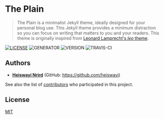 # The Plain

> The Plain is a minimalist Jekyll theme, ideally designed for your personal blog use. This Jekyll theme provides a minimum distraction so you can focus on writing that matters to you and your readers. This theme is originally inspired from [Leonard Lamprecht's _leo_ theme](https://github.com/leo/leo.github.io).

[![LICENSE](https://img.shields.io/badge/license-MIT-blue.svg)](LICENSE) ![GENERATOR](https://img.shields.io/badge/made_with-jekyll-blue.svg) ![VERSION](https://img.shields.io/badge/current_version-4.0-green.svg) ![TRAVIS-CI](https://travis-ci.org/heiswayi/the-plain.svg?branch=master)

## Authors

- [**Heiswayi Nrird**](https://heiswayi.nrird.com) (GitHub: https://github.com/heiswayi)

See also the list of [contributors](https://github.com/heiswayi/the-plain/graphs/contributors) who participated in this project.

## License

[MIT](LICENSE)
